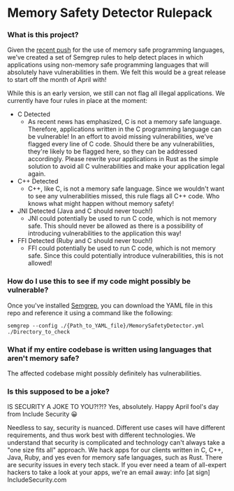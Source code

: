 # Memory Safety Detector Rulepack

### What is this project?

Given the [recent push](https://www.whitehouse.gov/oncd/briefing-room/2024/02/26/press-release-technical-report/) for the use of memory safe programming languages, we've created a set of Semgrep rules to help detect places in which applications using non-memory safe programming languages that will absolutely have vulnerabilities in them. We felt this would be a great release to start off the month of April with!

While this is an early version, we still can not flag all illegal applications. We currently have four rules in place at the moment:

* C Detected
    * As recent news has emphasized, C is not a memory safe language. Therefore, applications written in the C programming language can be vulnerable! In an effort to avoid missing vulnerabilities, we've flagged every line of C code. Should there be any vulnerabilities, they're likely to be flagged here, so they can be addressed accordingly. Please rewrite your applications in Rust as the simple solution to avoid all C vulnerabilities and make your application legal again.
* C++ Detected
    * C++, like C, is not a memory safe language. Since we wouldn't want to see any vulnerabilities missed, this rule flags all C++ code. Who knows what might happen without memory safety!
* JNI Detected (Java and C should never touch!)
    * JNI could potentially be used to run C code, which is not memory safe. This should never be allowed as there is a possibility of introducing vulnerabilities to the application this way!
* FFI Detected (Ruby and C should never touch!)
    * FFI could potentially be used to run C code, which is not memory safe. Since this could potentially introduce vulnerabilities, this is not allowed!

### How do I use this to see if my code might possibly be vulnerable?

Once you've installed [Semgrep](https://semgrep.dev/), you can download the YAML file in this repo and reference it using a command like the following:

`semgrep --config ./{Path_to_YAML_file}/MemorySafetyDetector.yml ./Directory_to_check`

### What if my entire codebase is written using languages that aren't memory safe?

The affected codebase might possibly definitely has vulnerabilities.

### Is this supposed to be a joke?

IS SECURITY A JOKE TO YOU?!?!?
Yes, absolutely. Happy April fool's day from Include Security 😀

Needless to say, security is nuanced. Different use cases will have different requirements, and thus work best with different technologies. We understand that security is complicated and technology can't always take a "one size fits all" approach. We hack apps for our clients written in C, C++, Java, Ruby, and yes even for memory safe languages, such as Rust. There are security issues in every tech stack. If you ever need a team of all-expert hackers to take a look at your apps, we're an email away: info [at sign] IncludeSecurity.com
